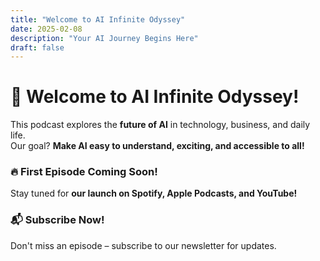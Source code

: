 ```yaml
---
title: "Welcome to AI Infinite Odyssey"
date: 2025-02-08
description: "Your AI Journey Begins Here"
draft: false
---
```


# 🌟 Welcome to AI Infinite Odyssey!

This podcast explores the **future of AI** in technology, business, and daily life.  
Our goal? **Make AI easy to understand, exciting, and accessible to all!**

### 🔥 **First Episode Coming Soon!**
Stay tuned for **our launch on Spotify, Apple Podcasts, and YouTube!**

### 📬 **Subscribe Now!**
Don't miss an episode – subscribe to our newsletter for updates.
